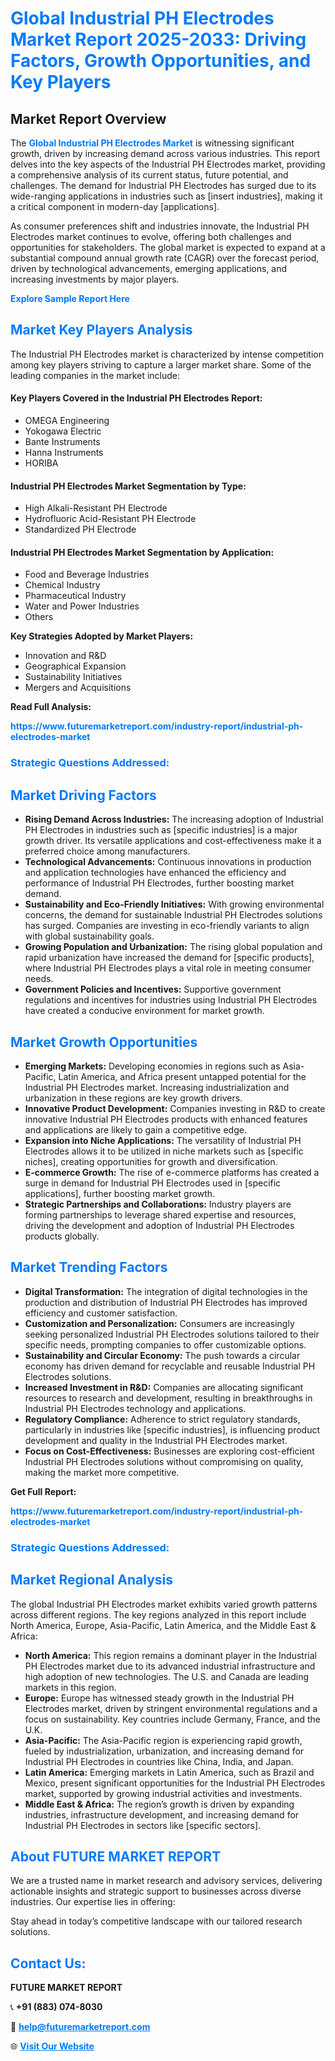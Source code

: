 <h1 style="color: #007BFF;">Global Industrial PH Electrodes Market Report 2025-2033: Driving Factors, Growth Opportunities, and Key Players</h1>

<section id="overview">
<h2>Market Report Overview</h2>
<p>The <a href="https://www.futuremarketreport.com/industry-report/industrial-ph-electrodes-market" style="color: #007BFF; text-decoration: none;"><strong>Global Industrial PH Electrodes Market</strong></a> is witnessing significant growth, driven by increasing demand across various industries. This report delves into the key aspects of the Industrial PH Electrodes market, providing a comprehensive analysis of its current status, future potential, and challenges. The demand for Industrial PH Electrodes has surged due to its wide-ranging applications in industries such as [insert industries], making it a critical component in modern-day [applications].</p>
<p>As consumer preferences shift and industries innovate, the Industrial PH Electrodes market continues to evolve, offering both challenges and opportunities for stakeholders. The global market is expected to expand at a substantial compound annual growth rate (CAGR) over the forecast period, driven by technological advancements, emerging applications, and increasing investments by major players.</p>
</section>

<section id="overview">
<p><a href="https://www.futuremarketreport.com/request-sample/reportId=29432" style="color: #007BFF; text-decoration: none;"><strong>Explore Sample Report Here</strong></a></p>
</section>

<section id="key-players">
<h2 style="color: #007BFF;">Market Key Players Analysis</h2>
<p>The Industrial PH Electrodes market is characterized by intense competition among key players striving to capture a larger market share. Some of the leading companies in the market include:</p>
<h4>Key Players Covered in the Industrial PH Electrodes Report:</h4>
<ul><li>OMEGA Engineering</li><li>Yokogawa Electric</li><li>Bante Instruments</li><li>Hanna Instruments</li><li>HORIBA</li></ul>
<h4>Industrial PH Electrodes Market Segmentation by Type:</h4>
<ul><li>High Alkali-Resistant PH Electrode</li><li>Hydrofluoric Acid-Resistant PH Electrode</li><li>Standardized PH Electrode</li></ul>

<h4>Industrial PH Electrodes Market Segmentation by Application:</h4>
<ul><li>Food and Beverage Industries</li><li>Chemical Industry</li><li>Pharmaceutical Industry</li><li>Water and Power Industries</li><li>Others</li></ul>
<p><strong>Key Strategies Adopted by Market Players:</strong></p>
<ul>
<li>Innovation and R&D</li>
<li>Geographical Expansion</li>
<li>Sustainability Initiatives</li>
<li>Mergers and Acquisitions</li>
</ul>
</section>

<section>
<p><strong>Read Full Analysis: </strong></p><a href="https://www.futuremarketreport.com/industry-report/industrial-ph-electrodes-market" style="color: #007BFF; text-decoration: none;"><strong>https://www.futuremarketreport.com/industry-report/industrial-ph-electrodes-market</strong></a>
<h3 style="color: #007BFF;">Strategic Questions Addressed:</h3>
</section>

<section id="driving-factors">
<h2 style="color: #007BFF;">Market Driving Factors</h2>
<ul>
<li><strong>Rising Demand Across Industries:</strong> The increasing adoption of Industrial PH Electrodes in industries such as [specific industries] is a major growth driver. Its versatile applications and cost-effectiveness make it a preferred choice among manufacturers.</li>
<li><strong>Technological Advancements:</strong> Continuous innovations in production and application technologies have enhanced the efficiency and performance of Industrial PH Electrodes, further boosting market demand.</li>
<li><strong>Sustainability and Eco-Friendly Initiatives:</strong> With growing environmental concerns, the demand for sustainable Industrial PH Electrodes solutions has surged. Companies are investing in eco-friendly variants to align with global sustainability goals.</li>
<li><strong>Growing Population and Urbanization:</strong> The rising global population and rapid urbanization have increased the demand for [specific products], where Industrial PH Electrodes plays a vital role in meeting consumer needs.</li>
<li><strong>Government Policies and Incentives:</strong> Supportive government regulations and incentives for industries using Industrial PH Electrodes have created a conducive environment for market growth.</li>
</ul>
</section>

<section id="growth-opportunities">
<h2 style="color: #007BFF;">Market Growth Opportunities</h2>
<ul>
<li><strong>Emerging Markets:</strong> Developing economies in regions such as Asia-Pacific, Latin America, and Africa present untapped potential for the Industrial PH Electrodes market. Increasing industrialization and urbanization in these regions are key growth drivers.</li>
<li><strong>Innovative Product Development:</strong> Companies investing in R&D to create innovative Industrial PH Electrodes products with enhanced features and applications are likely to gain a competitive edge.</li>
<li><strong>Expansion into Niche Applications:</strong> The versatility of Industrial PH Electrodes allows it to be utilized in niche markets such as [specific niches], creating opportunities for growth and diversification.</li>
<li><strong>E-commerce Growth:</strong> The rise of e-commerce platforms has created a surge in demand for Industrial PH Electrodes used in [specific applications], further boosting market growth.</li>
<li><strong>Strategic Partnerships and Collaborations:</strong> Industry players are forming partnerships to leverage shared expertise and resources, driving the development and adoption of Industrial PH Electrodes products globally.</li>
</ul>
</section>

<section id="trending-factors">
<h2 style="color: #007BFF;">Market Trending Factors</h2>
<ul>
<li><strong>Digital Transformation:</strong> The integration of digital technologies in the production and distribution of Industrial PH Electrodes has improved efficiency and customer satisfaction.</li>
<li><strong>Customization and Personalization:</strong> Consumers are increasingly seeking personalized Industrial PH Electrodes solutions tailored to their specific needs, prompting companies to offer customizable options.</li>
<li><strong>Sustainability and Circular Economy:</strong> The push towards a circular economy has driven demand for recyclable and reusable Industrial PH Electrodes solutions.</li>
<li><strong>Increased Investment in R&D:</strong> Companies are allocating significant resources to research and development, resulting in breakthroughs in Industrial PH Electrodes technology and applications.</li>
<li><strong>Regulatory Compliance:</strong> Adherence to strict regulatory standards, particularly in industries like [specific industries], is influencing product development and quality in the Industrial PH Electrodes market.</li>
<li><strong>Focus on Cost-Effectiveness:</strong> Businesses are exploring cost-efficient Industrial PH Electrodes solutions without compromising on quality, making the market more competitive.</li>
</ul>
</section>

<section>
<p><strong>Get Full Report: </strong></p><a href="https://www.futuremarketreport.com/industry-report/industrial-ph-electrodes-market" style="color: #007BFF; text-decoration: none;"><strong>https://www.futuremarketreport.com/industry-report/industrial-ph-electrodes-market</strong></a>
<h3 style="color: #007BFF;">Strategic Questions Addressed:</h3>
</section>


<section id="regional-analysis">
<h2 style="color: #007BFF;">Market Regional Analysis</h2>
<p>The global Industrial PH Electrodes market exhibits varied growth patterns across different regions. The key regions analyzed in this report include North America, Europe, Asia-Pacific, Latin America, and the Middle East & Africa:</p>
<ul>
<li><strong>North America:</strong> This region remains a dominant player in the Industrial PH Electrodes market due to its advanced industrial infrastructure and high adoption of new technologies. The U.S. and Canada are leading markets in this region.</li>
<li><strong>Europe:</strong> Europe has witnessed steady growth in the Industrial PH Electrodes market, driven by stringent environmental regulations and a focus on sustainability. Key countries include Germany, France, and the U.K.</li>
<li><strong>Asia-Pacific:</strong> The Asia-Pacific region is experiencing rapid growth, fueled by industrialization, urbanization, and increasing demand for Industrial PH Electrodes in countries like China, India, and Japan.</li>
<li><strong>Latin America:</strong> Emerging markets in Latin America, such as Brazil and Mexico, present significant opportunities for the Industrial PH Electrodes market, supported by growing industrial activities and investments.</li>
<li><strong>Middle East & Africa:</strong> The region’s growth is driven by expanding industries, infrastructure development, and increasing demand for Industrial PH Electrodes in sectors like [specific sectors].</li>
</ul>
</section>

<footer>
<h2 style="color: #007BFF;">About FUTURE MARKET REPORT</h2>
<p>We are a trusted name in market research and advisory services, delivering actionable insights and strategic support to businesses across diverse industries. Our expertise lies in offering:</p>

<p>Stay ahead in today’s competitive landscape with our tailored research solutions.</p>

<h2 style="color: #007BFF;">Contact Us:</h2>
<p><strong>FUTURE MARKET REPORT</strong></p>
<p>📞 <strong>+91 (883) 074-8030</strong></p>
<p>📧 <strong><a href="mailto:help@futuremarketreport.com" style="color: #007BFF;">help@futuremarketreport.com</a></strong></p>
<p>🌐 <strong><a href="https://www.futuremarketreport.com/" style="color: #007BFF;">Visit Our Website</a></strong></p>
</footer>